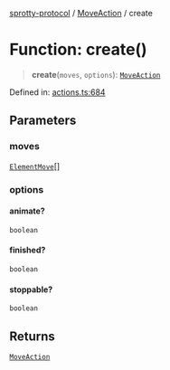 
[sprotty-protocol](../globals) / [MoveAction](../Namespace.MoveAction) / create

# Function: create()

> **create**(`moves`, `options`): [`MoveAction`](../Interface.MoveAction)

Defined in: [actions.ts:684](https://github.com/eclipse-sprotty/sprotty/blob/f9b2433481cc27a1ac0c92d525a92039ae7f6c76/packages/sprotty-protocol/src/actions.ts#L684)

## Parameters

### moves

[`ElementMove`](../Interface.ElementMove)[]

### options

#### animate?

`boolean`

#### finished?

`boolean`

#### stoppable?

`boolean`

## Returns

[`MoveAction`](../Interface.MoveAction)
